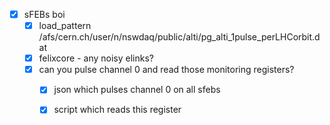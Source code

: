 - [x] sFEBs boi
  - [x] load_pattern /afs/cern.ch/user/n/nswdaq/public/alti/pg_alti_1pulse_perLHCorbit.dat
  - [x] felixcore - any noisy elinks?
  - [x] can you pulse channel 0 and read those monitoring registers?
    - [x] json which pulses channel 0 on all sfebs
    - [x] script which reads this register
    
